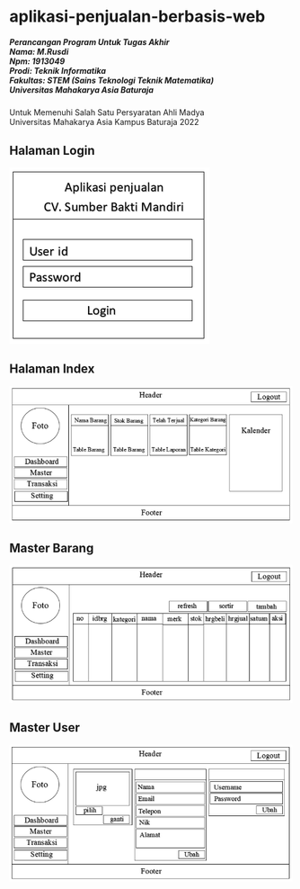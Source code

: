 # aplikasi-penjualan-berbasis-web


<h5> Perancangan Program Untuk Tugas Akhir<br> Nama: M.Rusdi <br>Npm: 1913049<br>Prodi: Teknik Informatika<br>Fakultas: STEM (Sains Teknologi Teknik Matematika)<br>Universitas Mahakarya Asia Baturaja</h5>
<p> Untuk Memenuhi Salah Satu Persyaratan Ahli Madya <br>Universitas Mahakarya Asia Kampus Baturaja 2022</p>

## Halaman Login
<img src="gambar/login.PNG" size="15px">

## Halaman Index
<img src="gambar/index.PNG" size="15px">

## Master Barang
<img src="gambar/master barang.PNG" size="15px">

## Master User
<img src="gambar/master user.PNG" size="15px">
